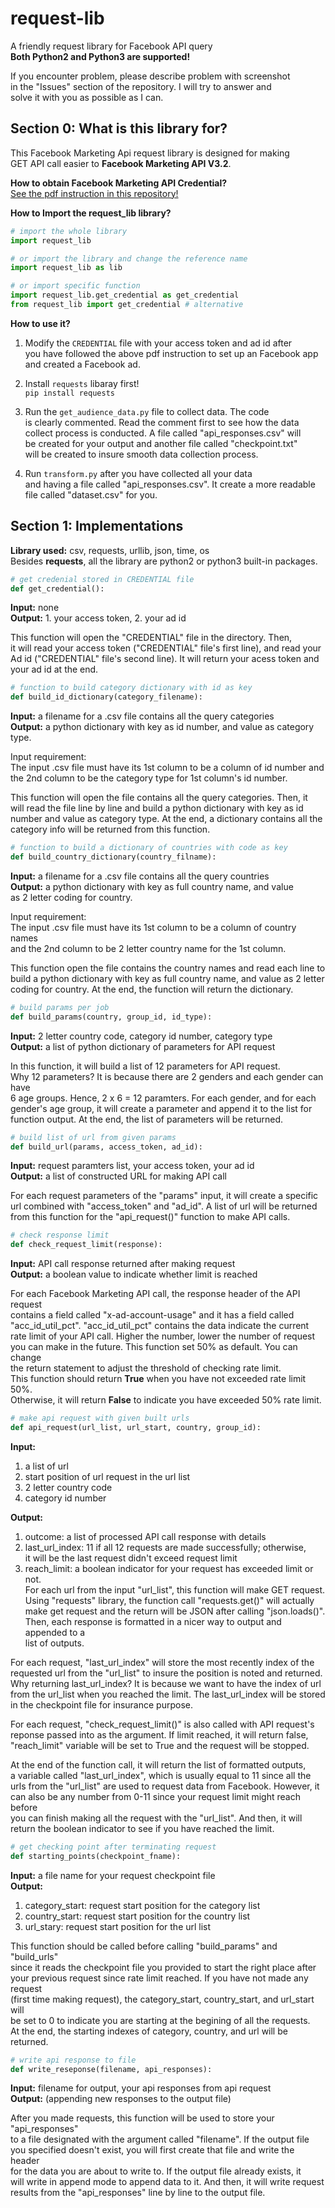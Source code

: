 # request-lib
A friendly request library for Facebook API query  
**Both Python2 and Python3 are supported!**  

If you encounter problem, please describe problem with screenshot  
in the "Issues" section of the repository. I will try to answer and  
solve it with you as possible as I can.  

## Section 0: What is this library for?
This Facebook Marketing Api request library is designed for making  
GET API call easier to **Facebook Marketing API V3.2**.  

**How to obtain Facebook Marketing API Credential?**  
[See the pdf instruction in this repository!](https://github.com/KangboLu/request-lib/blob/master/FB%20Marketing%20API%20Setup.pdf)  

**How to Import the request_lib library?**
```python
# import the whole library
import request_lib

# or import the library and change the reference name
import request_lib as lib

# or import specific function
import request_lib.get_credential as get_credential
from request_lib import get_credential # alternative
```

**How to use it?**  
1. Modify the ```CREDENTIAL``` file with your access token and ad id after  
you have followed the above pdf instruction to set up an Facebook app  
and created a Facebook ad.

2. Install ```requests``` libaray first!  
```pip install requests```  

3. Run the ```get_audience_data.py``` file to collect data. The code  
is clearly commented. Read the comment first to see how the data  
collect process is conducted. A file called "api_responses.csv" will  
be created for your output and another file called "checkpoint.txt"  
will be created to insure smooth data collection process.  

4. Run ```transform.py``` after you have collected all your data  
and having a file called "api_responses.csv". It create a more readable  
file called "dataset.csv" for you.  

## Section 1: Implementations
**Library used:** csv, requests, urllib, json, time, os  
Besides **requests**, all the library are python2 or python3 built-in packages.  

```python
# get credenial stored in CREDENTIAL file
def get_credential():
```
**Input:** none  
**Output:** 1. your access token, 2. your ad id  

This function will open the "CREDENTIAL" file in the directory. Then,  
it will read your access token ("CREDENTIAL" file's first line), and read your  
Ad id ("CREDENTIAL" file's second line). It will return your acess token and  
your ad id at the end.  

```python
# function to build category dictionary with id as key 
def build_id_dictionary(category_filename):
```
**Input:** a filename for a .csv file contains all the query categories  
**Output:** a python dictionary with key as id number, and value as category type.  

Input requirement:  
The input .csv file must have its 1st column to be a column of id number and  
the 2nd column to be the category type for 1st column's id number.  

This function will open the file contains all the query categories. Then, it  
will read the file line by line and build a python dictionary with key as id  
number and value as category type. At the end, a dictionary contains all the  
category info will be returned from this function.  

```python
# function to build a dictionary of countries with code as key
def build_country_dictionary(country_filname):
```
**Input:** a filename for a .csv file contains all the query countries  
**Output:** a python dictionary with key as full country name, and value  
as 2 letter coding for country.  

Input requirement:  
The input .csv file must have its 1st column to be a column of country names  
and the 2nd column to be 2 letter country name for the 1st column.  

This function open the file contains the country names and read each line to  
build a python dictionary with key as full country name, and value as 2 letter  
coding for country. At the end, the function will return the dictionary.  

```python
# build params per job
def build_params(country, group_id, id_type):
```
**Input:** 2 letter country code, category id number, category type  
**Output:** a list of python dictionary of parameters for API request  

In this function, it will build a list of 12 parameters for API request.  
Why 12 parameters? It is because there are 2 genders and each gender can have  
6 age groups. Hence, 2 x 6 = 12 paramters. For each gender, and for each  
gender's age group, it will create a parameter and append it to the list for  
function output. At the end, the list of parameters will be returned.  

```python
# build list of url from given params
def build_url(params, access_token, ad_id):
```
**Input:** request paramters list, your access token, your ad id  
**Output:** a list of constructed URL for making API call   

For each request parameters of the "params" input, it will create a specific  
url combined with "access_token" and "ad_id". A list of url will be returned  
from this function for the "api_request()" function to make API calls.  

```python
# check response limit
def check_request_limit(response):
```
**Input:** API call response returned after making request  
**Output:** a boolean value to indicate whether limit is reached  

For each Facebook Marketing API call, the response header of the API request  
contains a field called "x-ad-account-usage" and it has a field called  
"acc_id_util_pct". "acc_id_util_pct" contains the data indicate the current  
rate limit of your API call. Higher the number, lower the number of request  
you can make in the future. This function set 50% as default. You can change  
the return statement to adjust the threshold of checking rate limit.  
This function should return **True** when you have not exceeded rate limit 50%.   
Otherwise, it will return **False** to indicate you have exceeded 50% rate limit.   
 
```python
# make api request with given built urls
def api_request(url_list, url_start, country, group_id):
```
**Input:** 
1. a list of url  
2. start position of url request in the url list  
3. 2 letter country code  
4. category id number 

**Output:**
1. outcome: a list of processed API call response with details  
2. last_url_index: 11 if all 12 requests are made successfully; otherwise,  
                   it will be the last request didn't exceed request limit  
3. reach_limit: a boolean indicator for your request has exceeded limit or not.  
For each url from the input "url_list", this function will make GET request.  
Using "requests" library, the function call "requests.get()" will actually  
make get request and the return will be JSON after calling "json.loads()".  
Then, each response is formatted in a nicer way to output and appended to a  
list of outputs.

For each request, "last_url_index" will store the most recently index of the  
requested url from the "url_list" to insure the position is noted and returned.  
Why returning last_url_index? It is because we want to have the index of url  
from the url_list when you reached the limit. The last_url_index will be stored  
in the checkpoint file for insurance purpose.  

For each request, "check_request_limit()" is also called with API request's  
reponse passed into as the argument. If limit reached, it will return false,  
"reach_limit" variable will be set to True and the request will be stopped.  

At the end of the function call, it will return the list of formatted outputs,  
a variable called "last_url_index", which is usually equal to 11 since all the  
urls from the "url_list" are used to request data from Facebook. However, it  
can also be any number from 0-11 since your request limit might reach before  
you can finish making all the request with the "url_list". And then, it will  
return the boolean indicator to see if you have reached the limit.    

```python
# get checking point after terminating request
def starting_points(checkpoint_fname):
```
**Input:** a file name for your request checkpoint file  
**Output:**  
1. category_start: request start position for the category list  
2. country_start: request start position for the country list  
3. url_stary: request start position for the url list  

This function should be called before calling "build_params" and "build_urls"  
since it reads the checkpoint file you provided to start the right place after  
your previous request since rate limit reached. If you have not made any request  
(first time making request), the category_start, country_start, and url_start will  
be set to 0 to indicate you are starting at the begining of all the requests.  
At the end, the starting indexes of category, country, and url will be returned.  

```python
# write api response to file
def write_reseponse(filename, api_responses):
```
**Input:** filename for output, your api responses from api request  
**Output:** (appending new responses to the output file)  

After you made requests, this function will be used to store your "api_responses"  
to a file designated with the argument called "filename". If the output file  
you specified doesn't exist, you will first create that file and write the header  
for the data you are about to write to. If the output file already exists, it  
will write in append mode to append data to it. And then, it will write request   
results from the "api_responses" line by line to the output file. 
